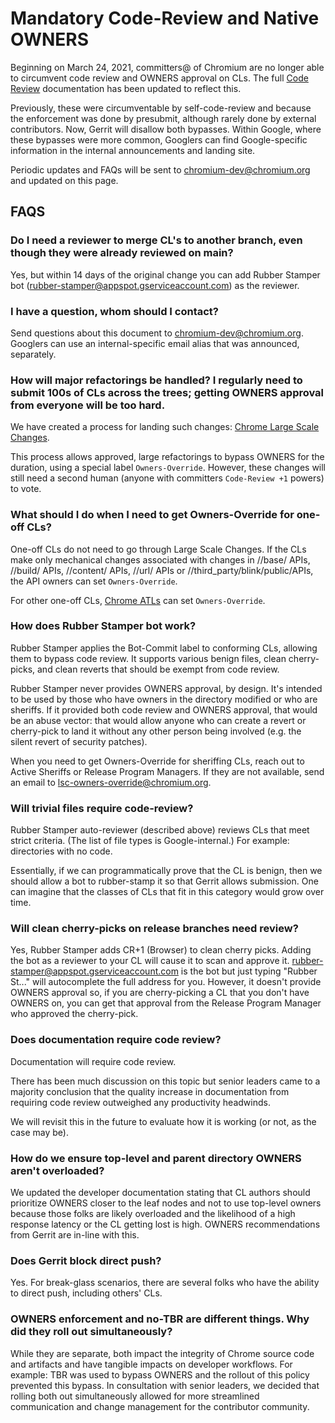 # Mandatory Code-Review and Native OWNERS

Beginning on March 24, 2021, committers@ of Chromium are no longer able to
circumvent code review and OWNERS approval on CLs. The full
[Code Review](code_reviews.md) documentation has been updated to reflect this.

Previously, these were circumventable by self-code-review and because the
enforcement was done by presubmit, although rarely done by external
contributors. Now, Gerrit will disallow both bypasses. Within Google, where
these bypasses were more common, Googlers can find Google-specific information
in the internal announcements and landing site.

Periodic updates and FAQs will be sent to chromium-dev@chromium.org
and updated on this page.

## FAQS

### Do I need a reviewer to merge CL's to another branch, even though they were already reviewed on main?

Yes, but within 14 days of the original change you can add Rubber Stamper bot (rubber-stamper@appspot.gserviceaccount.com) as the reviewer.

### I have a question, whom should I contact?

Send questions about this document to chromium-dev@chromium.org. Googlers can
use an internal-specific email alias that was announced, separately.

### How will major refactorings be handled? I regularly need to submit 100s of CLs across the trees; getting OWNERS approval from everyone will be too hard.

We have created a process for landing such changes:
[Chrome Large Scale Changes](/docs/process/lsc/large_scale_changes.md).

This process allows approved, large refactorings to bypass OWNERS for the
duration, using a special label `Owners-Override`. However, these changes will
still need a second human (anyone with committers `Code-Review +1` powers) to
vote.

### What should I do when I need to get Owners-Override for one-off CLs?

One-off CLs do not need to go through Large Scale Changes. If the CLs make
only mechanical changes associated with changes in //base/ APIs, //build/ APIs,
//content/ APIs, //url/ APIs or //third_party/blink/public/APIs, the API owners can set `Owners-Override`.

For other one-off CLs, [Chrome ATLs](../ATL_OWNERS) can set `Owners-Override`.

### How does Rubber Stamper bot work?

Rubber Stamper applies the Bot-Commit label to conforming CLs, allowing them to
bypass code review. It supports various benign files, clean cherry-picks, and
clean reverts that should be exempt from code review.

Rubber Stamper never provides OWNERS approval, by design. It's intended to be
used by those who have owners in the directory modified or who are sheriffs. If
it provided both code review and OWNERS approval, that would be an abuse vector:
that would allow anyone who can create a revert or cherry-pick to land it
without any other person being involved (e.g. the silent revert of security
patches).

When you need to get Owners-Override for sheriffing CLs, reach out to Active
Sheriffs or Release Program Managers. If they are not available, send an email
to lsc-owners-override@chromium.org.

### Will trivial files require code-review?

Rubber Stamper auto-reviewer (described above) reviews CLs that meet strict
criteria. (The list of file types is Google-internal.) For example: directories
with no code.

Essentially, if we can programmatically prove that the CL is benign, then we
should allow a bot to rubber-stamp it so that Gerrit allows submission. One can
imagine that the classes of CLs that fit in this category would grow over time.

### Will clean cherry-picks on release branches need review?

Yes, Rubber Stamper adds CR+1 (Browser) to clean cherry picks. Adding the bot as
a reviewer to your CL will cause it to scan and approve it.
rubber-stamper@appspot.gserviceaccount.com is the bot but just typing "Rubber
St..." will autocomplete the full address for you. However, it doesn't provide
OWNERS approval so, if you are cherry-picking a CL that you don't have OWNERS
on, you can get that approval from the Release Program Manager who approved the
cherry-pick.

### Does documentation require code review?

Documentation will require code review.

There has been much discussion on this topic but senior leaders came to a
majority conclusion that the quality increase in documentation from requiring
code review outweighed any productivity headwinds.

We will revisit this in the future to evaluate how it is working (or not, as the
case may be).

### How do we ensure top-level and parent directory OWNERS aren't overloaded?

We updated the developer documentation stating that CL authors should
prioritize OWNERS closer to the leaf nodes and not to use top-level owners
because those folks are likely overloaded and the likelihood of a high response
latency or the CL getting lost is high. OWNERS recommendations from Gerrit are
in-line with this.

### Does Gerrit block direct push?

Yes. For break-glass scenarios, there are several folks who have the ability to
direct push, including others' CLs.

### OWNERS enforcement and no-TBR are different things. Why did they roll out simultaneously?

While they are separate, both impact the integrity of Chrome source code and
artifacts and have tangible impacts on developer workflows. For example: TBR was
used to bypass OWNERS and the rollout of this policy prevented this bypass. In
consultation with senior leaders, we decided that rolling both out
simultaneously allowed for more streamlined communication and change management
for the contributor community.
